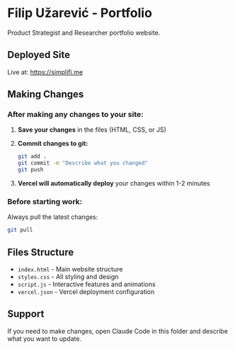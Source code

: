 # Filip Užarević - Portfolio

Product Strategist and Researcher portfolio website.

## Deployed Site
Live at: https://simplifi.me

## Making Changes

### After making any changes to your site:

1. **Save your changes** in the files (HTML, CSS, or JS)

2. **Commit changes to git:**
   ```bash
   git add .
   git commit -m "Describe what you changed"
   git push
   ```

3. **Vercel will automatically deploy** your changes within 1-2 minutes

### Before starting work:

Always pull the latest changes:
```bash
git pull
```

## Files Structure

- `index.html` - Main website structure
- `styles.css` - All styling and design
- `script.js` - Interactive features and animations
- `vercel.json` - Vercel deployment configuration

## Support

If you need to make changes, open Claude Code in this folder and describe what you want to update.
